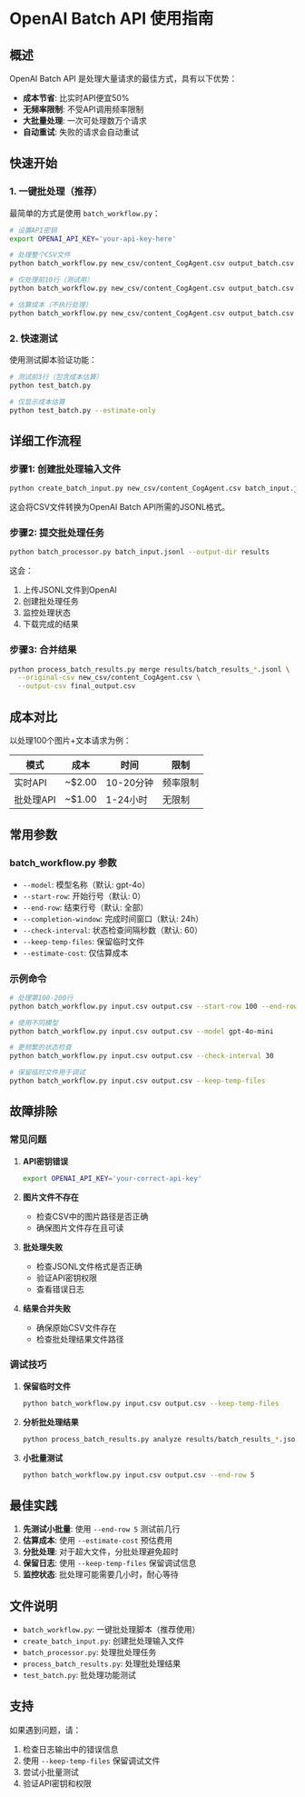 # OpenAI Batch API 使用指南

## 概述

OpenAI Batch API 是处理大量请求的最佳方式，具有以下优势：

- **成本节省**: 比实时API便宜50%
- **无频率限制**: 不受API调用频率限制  
- **大批量处理**: 一次可处理数万个请求
- **自动重试**: 失败的请求会自动重试

## 快速开始

### 1. 一键批处理（推荐）

最简单的方式是使用 `batch_workflow.py`：

```bash
# 设置API密钥
export OPENAI_API_KEY='your-api-key-here'

# 处理整个CSV文件
python batch_workflow.py new_csv/content_CogAgent.csv output_batch.csv

# 仅处理前10行（测试用）
python batch_workflow.py new_csv/content_CogAgent.csv output_batch.csv --end-row 10

# 估算成本（不执行处理）
python batch_workflow.py new_csv/content_CogAgent.csv output_batch.csv --estimate-cost
```

### 2. 快速测试

使用测试脚本验证功能：

```bash
# 测试前3行（包含成本估算）
python test_batch.py

# 仅显示成本估算
python test_batch.py --estimate-only
```

## 详细工作流程

### 步骤1: 创建批处理输入文件

```bash
python create_batch_input.py new_csv/content_CogAgent.csv batch_input.jsonl --end-row 10
```

这会将CSV文件转换为OpenAI Batch API所需的JSONL格式。

### 步骤2: 提交批处理任务

```bash
python batch_processor.py batch_input.jsonl --output-dir results
```

这会：
1. 上传JSONL文件到OpenAI
2. 创建批处理任务
3. 监控处理状态
4. 下载完成的结果

### 步骤3: 合并结果

```bash
python process_batch_results.py merge results/batch_results_*.jsonl \
  --original-csv new_csv/content_CogAgent.csv \
  --output-csv final_output.csv
```

## 成本对比

以处理100个图片+文本请求为例：

| 模式 | 成本 | 时间 | 限制 |
|------|------|------|------|
| 实时API | ~$2.00 | 10-20分钟 | 频率限制 |
| 批处理API | ~$1.00 | 1-24小时 | 无限制 |

## 常用参数

### batch_workflow.py 参数

- `--model`: 模型名称（默认: gpt-4o）
- `--start-row`: 开始行号（默认: 0）
- `--end-row`: 结束行号（默认: 全部）
- `--completion-window`: 完成时间窗口（默认: 24h）
- `--check-interval`: 状态检查间隔秒数（默认: 60）
- `--keep-temp-files`: 保留临时文件
- `--estimate-cost`: 仅估算成本

### 示例命令

```bash
# 处理第100-200行
python batch_workflow.py input.csv output.csv --start-row 100 --end-row 200

# 使用不同模型
python batch_workflow.py input.csv output.csv --model gpt-4o-mini

# 更频繁的状态检查
python batch_workflow.py input.csv output.csv --check-interval 30

# 保留临时文件用于调试
python batch_workflow.py input.csv output.csv --keep-temp-files
```

## 故障排除

### 常见问题

1. **API密钥错误**
   ```bash
   export OPENAI_API_KEY='your-correct-api-key'
   ```

2. **图片文件不存在**
   - 检查CSV中的图片路径是否正确
   - 确保图片文件存在且可读

3. **批处理失败**
   - 检查JSONL文件格式是否正确
   - 验证API密钥权限
   - 查看错误日志

4. **结果合并失败**
   - 确保原始CSV文件存在
   - 检查批处理结果文件路径

### 调试技巧

1. **保留临时文件**
   ```bash
   python batch_workflow.py input.csv output.csv --keep-temp-files
   ```

2. **分析批处理结果**
   ```bash
   python process_batch_results.py analyze results/batch_results_*.jsonl
   ```

3. **小批量测试**
   ```bash
   python batch_workflow.py input.csv output.csv --end-row 5
   ```

## 最佳实践

1. **先测试小批量**: 使用 `--end-row 5` 测试前几行
2. **估算成本**: 使用 `--estimate-cost` 预估费用
3. **分批处理**: 对于超大文件，分批处理避免超时
4. **保留日志**: 使用 `--keep-temp-files` 保留调试信息
5. **监控状态**: 批处理可能需要几小时，耐心等待

## 文件说明

- `batch_workflow.py`: 一键批处理脚本（推荐使用）
- `create_batch_input.py`: 创建批处理输入文件
- `batch_processor.py`: 处理批处理任务
- `process_batch_results.py`: 处理批处理结果
- `test_batch.py`: 批处理功能测试

## 支持

如果遇到问题，请：

1. 检查日志输出中的错误信息
2. 使用 `--keep-temp-files` 保留调试文件
3. 尝试小批量测试
4. 验证API密钥和权限

